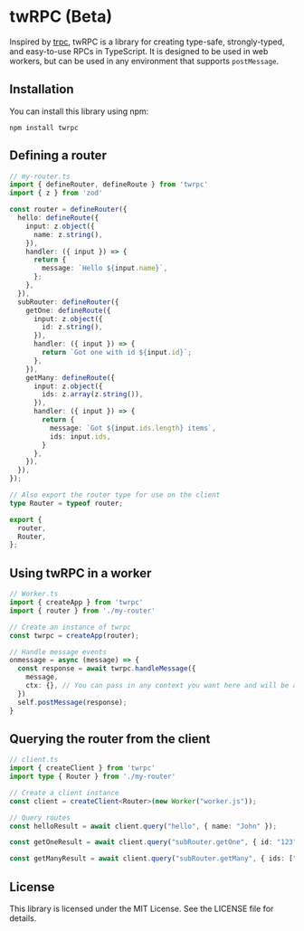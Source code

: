 # twRPC (Beta)
Inspired by [trpc](https://trpc.io/), twRPC is a library for creating type-safe, strongly-typed, and easy-to-use RPCs in TypeScript. It is designed to be used in web workers, but can be used in any environment that supports `postMessage`.

## Installation
You can install this library using npm:

```npm install twrpc```

## Defining a router

```ts
// my-router.ts
import { defineRouter, defineRoute } from 'twrpc'
import { z } from 'zod'

const router = defineRouter({
  hello: defineRoute({
    input: z.object({
      name: z.string(),
    }),
    handler: ({ input }) => {
      return {
        message: `Hello ${input.name}`,
      };
    },
  }),
  subRouter: defineRouter({
    getOne: defineRoute({
      input: z.object({
        id: z.string(),
      }),
      handler: ({ input }) => {
        return `Got one with id ${input.id}`;
      },
    }),
    getMany: defineRoute({
      input: z.object({
        ids: z.array(z.string()),
      }),
      handler: ({ input }) => {
        return {
          message: `Got ${input.ids.length} items`,
          ids: input.ids,
        }
      },
    }),
  }),
});

// Also export the router type for use on the client
type Router = typeof router;

export {
  router,
  Router,
};
```

## Using twRPC in a worker

```ts
// Worker.ts
import { createApp } from 'twrpc'
import { router } from './my-router'

// Create an instance of twrpc
const twrpc = createApp(router);

// Handle message events
onmessage = async (message) => {
  const response = await twrpc.handleMessage({
    message, 
    ctx: {}, // You can pass in any context you want here and will be available in your handlers
  })
  self.postMessage(response);
}
```

## Querying the router from the client

```ts
// client.ts
import { createClient } from 'twrpc'
import type { Router } from './my-router'

// Create a client instance
const client = createClient<Router>(new Worker("worker.js"));

// Query routes
const helloResult = await client.query("hello", { name: "John" });

const getOneResult = await client.query("subRouter.getOne", { id: "123" });

const getManyResult = await client.query("subRouter.getMany", { ids: ["123", "456"] });
```

## License
This library is licensed under the MIT License. See the LICENSE file for details.